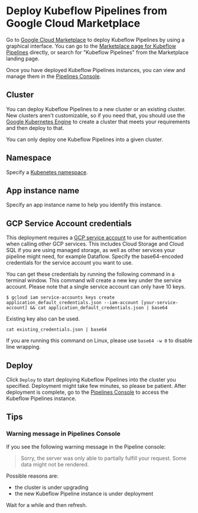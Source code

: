 # Deploy Kubeflow Pipelines from Google Cloud Marketplace

Go to [Google Cloud Marketplace](https://console.cloud.google.com/marketplace) to deploy Kubeflow Pipelines by using a graphical interface.
You can go to the [Marketplace page for Kubeflow Pipelines](https://console.cloud.google.com/marketplace/details/google-cloud-ai-platform/kubeflow-pipelines) directly, or search for "Kubeflow Pipelines" from the Marketplace landing page.

Once you have deployed Kubeflow Pipelines instances, you can view and manage them in the [Pipelines Console](http://console.cloud.google.com/ai-platform/pipelines).

## Cluster

You can deploy Kubeflow Pipelines to a new cluster or an existing cluster. New clusters aren't customizable, so if you need that, you should use the [Google Kubernetes Engine](https://console.cloud.google.com/kubernetes/list) to create a cluster that meets your requirements and then deploy to that.

You can only deploy one Kubeflow Pipelines into a given cluster.

## Namespace
Specify a [Kubenetes namespace](https://kubernetes.io/docs/concepts/overview/working-with-objects/namespaces/).

## App instance name
Specify an app instance name to help you identify this instance.

## GCP Service Account credentials
This deployment requires a [GCP service account](https://cloud.google.com/iam/docs/service-accounts) to use for authentication when calling other GCP services. This includes Cloud Storage and Cloud SQL if you are using managed storage, as well as other services your pipeline might need, for example Dataflow. Specify the base64-encoded credentials for the service account you want to use.

You can get these credentials by running the following command in a terminal window. This command will create a new key under the service account. Please note that a single service account can only have 10 keys. 

```
$ gcloud iam service-accounts keys create application_default_credentials.json --iam-account [your-service-account] && cat application_default_credentials.json | base64
```

Existing key also can be used.

```
cat existing_credentials.json | base64
```

If you are running this command on Linux, please use `base64 -w 0` to disable line wrapping.

## Deploy
Click `Deploy` to start deploying Kubeflow Pipelines into the cluster you specified.
Deployment might take few minutes, so please be patient. After deployment is complete, go to the [Pipelines Console](http://pantheon.corp.google.com/ai-platform/pipelines) to access the Kubeflow Pipelines instance.

## Tips

### Warning message in Pipelines Console
If you see the following warning message in the Pipeline console:

> Sorry, the server was only able to partially fulfill your request. Some data might not be rendered.

Possible reasons are:
- the cluster is under upgrading
- the new Kubeflow Pipeline instance is under deployment

Wait for a while and then refresh.